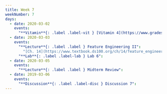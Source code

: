 ```yaml
---
title: Week 7
weekNumber: 7
days:
  - date: 2020-03-02
    events:
      "**Vitamin**{: .label .label-vit } [Vitamin 4](https://www.gradescope.com/courses/78615/assignments/375141) (due Mar. 2)":
  - date: 2020-03-03
    events:
      "**Lecture**{: .label .label } Feature Engineering II":
        "[Ch. 14](https://www.textbook.ds100.org/ch/14/feature_engineering.html)"
      "**Lab**{: .label .label-lab } Lab 6":
  - date: 2020-03-05
    events:
      "**Lecture**{: .label .label } Midterm Review":
  - date: 2019-03-06
    events:
      "**Discussion**{: .label .label-disc } Discussion 7":
---
```


